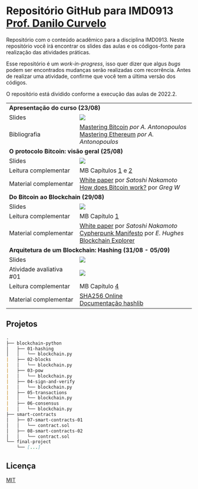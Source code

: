 # Repositório GitHub para IMD0913 [Prof. Danilo Curvelo](https://github.com/danilocurvelo/)

Repositório com o conteúdo acadêmico para a disciplina IMD0913. Neste repositório você irá encontrar os slides das aulas e os códigos-fonte para realização das atividades práticas.

Esse repositório é um *work-in-progress*, isso quer dizer que algus *bugs* podem ser encontrados mudanças serão realizadas com recorrência. Antes de realizar uma atividade, confirme que você tem a última versão dos códigos.

O repositório está dividido conforme a execução das aulas de 2022.2.


<table style="width:100%">
  <tr>
    <td colspan="2"><strong>Apresentação do curso (23/08)</strong></td>
  </tr>
  <tr>
    <td>Slides</td>
    <td><a target="_blank" href="https://github.com/danilocurvelo/imd0913-2022/raw/main/slides/00-presentation.pdf"><img src="https://img.shields.io/badge/-Slides-008ED2?style=flat-square&logo=adobe-acrobat-reader"></a></td>
  </tr>
  <tr>
    <td>Bibliografia</td>
    <td><a target="_blank" href="https://github.com/bitcoinbook/bitcoinbook">Mastering Bitcoin</a> <em>por A. Antonopoulos</em><br><a target="_blank" href="https://github.com/ethereumbook/ethereumbook">Mastering Ethereum</a> <em>por A. Antonopoulos</em></td>
  </tr>
  

    
  <tr>
    <td colspan="2"><strong>O protocolo Bitcoin: visão geral (25/08)</strong></td>
  </tr>
  <tr>
    <td>Slides</td>
    <td><a target="_blank" href="https://github.com/danilocurvelo/imd0913-2022/raw/main/slides/01-bitcoin-overview.pdf"><img src="https://img.shields.io/badge/-Slides-008ED2?style=flat-square&logo=adobe-acrobat-reader"></a></td>
  </tr>
  <tr>
    <td>Leitura complementar</td>
    <td>MB Capítulos <a target="_blank" href="https://github.com/bitcoinbook/bitcoinbook/blob/develop/ch01.asciidoc">1</a> e <a target="_blank" href="https://github.com/bitcoinbook/bitcoinbook/blob/develop/ch02.asciidoc">2</a></td>
  </tr>
  <tr>
    <td>Material complementar</td>
    <td><a target="_blank" href="https://bitcoin.org/bitcoin.pdf">White paper</a> por <em>Satoshi Nakamoto</em><br>
    <a target="_blank" href="https://learnmeabitcoin.com/">How does Bitcoin work?</a> por <em>Greg W</em></td>
  </tr>


    
  <tr>
    <td colspan="2"><strong>Do Bitcoin ao Blockchain (29/08)</strong></td>
  </tr>
  <tr>
    <td>Slides</td>
    <td><a target="_blank" href="https://github.com/danilocurvelo/imd0913-2022/raw/main/slides/02-blockchain-history.pdf"><img src="https://img.shields.io/badge/-Slides-008ED2?style=flat-square&logo=adobe-acrobat-reader"></a></td>
  </tr>
  <tr>
    <td>Leitura complementar</td>
    <td>MB Capítulo <a target="_blank" href="https://github.com/bitcoinbook/bitcoinbook/blob/develop/ch01.asciidoc">1</a></td>
  </tr>
  <tr>
    <td>Material complementar</td>
    <td><a target="_blank" href="https://bitcoin.org/bitcoin.pdf">White paper</a> por <em>Satoshi Nakamoto</em><br><a target="_blank" href="http://www.activism.net/cypherpunk/manifesto.html">Cypherpunk Manifesto</a> por <em>E. Hughes</em><br><a target="_blank" href="https://www.blockchain.com/explorer">Blockchain Explorer</a></td>
  </tr>

    
  <tr>
    <td colspan="2"><strong>Arquitetura de um Blockchain: Hashing (31/08 - 05/09)</strong></td>
  </tr>
  <tr>
    <td>Slides</td>
    <td><a target="_blank" href="https://github.com/danilocurvelo/imd0913-2022/raw/main/slides/03-blockchain-architecture-hashing.pdf"><img src="https://img.shields.io/badge/-Slides-008ED2?style=flat-square&logo=adobe-acrobat-reader"></a></td>
  </tr>
  <tr>
    <td>Atividade avaliativa #01</td>
    <td><a target="_blank" href="#"><img src="https://img.shields.io/badge/-Classroom-181717?style=flat-square&logo=github"></a><em></em></td>
  </tr>
  <tr>
    <td>Leitura complementar</td>
    <td>MB Capítulo <a target="_blank" href="https://github.com/bitcoinbook/bitcoinbook/blob/develop/ch04.asciidoc">4</a></td>
  </tr>
  <tr>
    <td>Material complementar</td>
    <td><a target="_blank" href="https://andersbrownworth.com/blockchain/hash">SHA256 Online</a><br><a target="_blank" href="https://docs.python.org/3/library/hashlib.html">Documentação hashlib</a></td>
  </tr>
    
</table>

## Projetos

```markdown
.
├── blockchain-python
│   ├── 01-hashing
│   │   └── blockchain.py
|   ├── 02-blocks
|   │   └── blockchain.py
|   ├── 03-pow
|   │   └── blockchain.py
|   ├── 04-sign-and-verify
|   │   └── blockchain.py
|   ├── 05-transactions
|   │   └── blockchain.py
|   ├── 06-consensus
|   │   └── blockchain.py
├── smart-contracts
│   ├── 07-smart-contracts-01
│   │   └── contract.sol
│   ├── 08-smart-contracts-02
│   │   └── contract.sol
└── final-project
    └── [...]

```

## Licença
[MIT](https://choosealicense.com/licenses/mit/)
